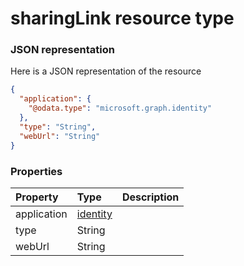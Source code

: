 # sharingLink resource type



### JSON representation

Here is a JSON representation of the resource

<!-- {
  "blockType": "resource",
  "optionalProperties": [

  ],
  "@odata.type": "microsoft.graph.sharingLink"
}-->

```json
{
  "application": {
    "@odata.type": "microsoft.graph.identity"
  },
  "type": "String",
  "webUrl": "String"
}

```
### Properties
| Property	   | Type	|Description|
|:---------------|:--------|:----------|
|application|[identity](identity.md)||
|type|String||
|webUrl|String||

<!-- uuid: d14138b8-ca74-4e2f-9f90-4240ef0b51f0
2015-10-16 16:12:42 UTC -->
<!-- {
  "type": "#page.annotation",
  "description": "sharingLink resource",
  "keywords": "",
  "section": "documentation",
  "tocPath": ""
}-->